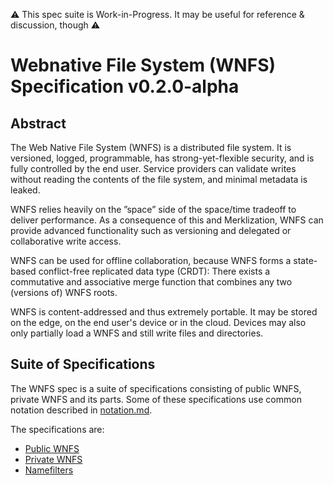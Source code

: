 ⚠️ This spec suite is Work-in-Progress. It may be useful for reference & discussion, though ⚠️

# Webnative File System (WNFS) Specification v0.2.0-alpha

## Abstract

The Web Native File System (WNFS) is a distributed file system. It is versioned, logged, programmable, has strong-yet-flexible security, and is fully controlled by the end user. Service providers can validate writes without reading the contents of the file system, and minimal metadata is leaked.

WNFS relies heavily on the ”space” side of the space/time tradeoff to deliver performance. As a consequence of this and Merklization, WNFS can provide advanced functionality such as versioning and delegated or collaborative write access.

WNFS can be used for offline collaboration, because WNFS forms a state-based conflict-free replicated data type (CRDT): There exists a commutative and associative merge function that combines any two (versions of) WNFS roots.

WNFS is content-addressed and thus extremely portable. It may be stored on the edge, on the end user's device or in the cloud. Devices may also only partially load a WNFS and still write files and directories.


## Suite of Specifications

The WNFS spec is a suite of specifications consisting of public WNFS, private WNFS and its parts. Some of these specifications use common notation described in [notation.md](/notation.md).

The specifications are:
- [Public WNFS](/public-wnfs.md)
- [Private WNFS](/private-wnfs.md)
- [Namefilters](/namefilters.md)
